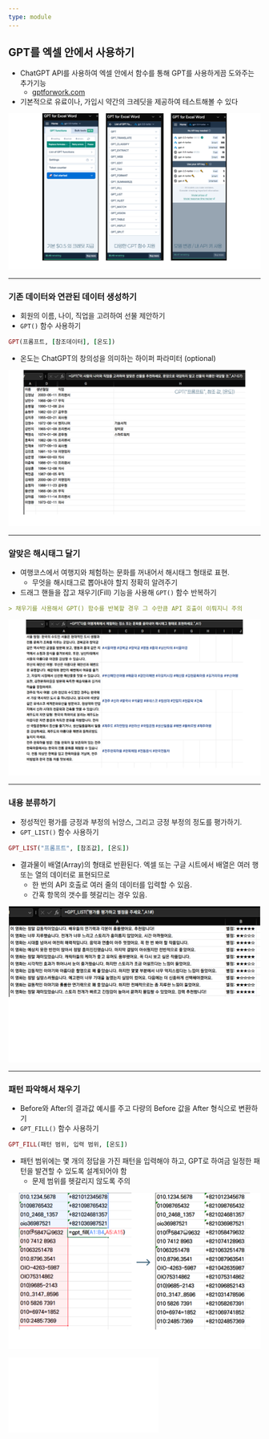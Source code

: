 ```yaml
---
type: module
---
```

## GPT를 엑셀 안에서 사용하기

- ChatGPT API를 사용하여 엑셀 안에서 함수를 통해 GPT를 사용하게끔 도와주는 추가기능
	- [gptforwork.com](https://gptforwork.com)
- 기본적으로 유료이나, 가입시 약간의 크레딧을 제공하여 테스트해볼 수 있다

![](../attachments/chatgpt-gpt_for_excel_word.png)

---

### 기존 데이터와 연관된 데이터 생성하기

- 회원의 이름, 나이, 직업을 고려하여 선물 제안하기
- `GPT()` 함수 사용하기

```ruby
GPT(프롬프트, [참조데이터], [온도])
```

- 온도는 ChatGPT의 창의성을 의미하는 하이퍼 파라미터 (optional)

![](../attachments/chatgpt-gpt_function.png)

---

### 알맞은 해시태그 달기

- 여행코스에서 여행지와 체험하는 문화를 꺼내어서 해시태그 형태로 표현.
	- 무엇을 해시태그로 뽑아내야 할지 정확히 알려주기
- 드래그 핸들을 잡고 채우기(Fill) 기능을 사용해 `GPT()` 함수 반복하기

```markdown
> 채우기를 사용해서 GPT() 함수를 반복할 경우 그 수만큼 API 호출이 이뤄지니 주의
```

![](../attachments/chatgpt-hash_tag.png)

---

### 내용 분류하기

- 정성적인 평가를 긍정과 부정의 뉘앙스, 그리고 긍정 부정의 정도를 평가하기.
- `GPT_LIST()` 함수 사용하기

```ruby
GPT_LIST("프롬프트", [참조값], [온도])
```

- 결과물이 배열(Array)의 형태로 반환된다. 엑셀 또는 구글 시트에서 배열은 여러 행 또는 열의 데이터로 표현되므로
	- 한 번의 API 호출로 여러 줄의 데이터를 입력할 수 있음.
	- 간혹 항목의 갯수를 헷갈리는 경우 있음.

![](../attachments/chatgpt-gpt_list.png)

---

### 패턴 파악해서 채우기

- Before와 After의 결과값 예시를 주고 다량의 Before 값을 After 형식으로 변환하기
- `GPT_FILL()` 함수 사용하기

```ruby
GPT_FILL(패턴 범위, 입력 범위, [온도])
```

- 패턴 범위에는 몇 개의 정답을 가진 패턴을 입력해야 하고, GPT로 하여금 일정한 패턴을 발견할 수 있도록 설계되어야 함
	- 문제 범위를 헷갈리지 않도록 주의

![](../attachments/chatgpt-gpt_fill.png)

![OpenAI API Key 발급](OpenAI%20API%20Key%20발급.md)